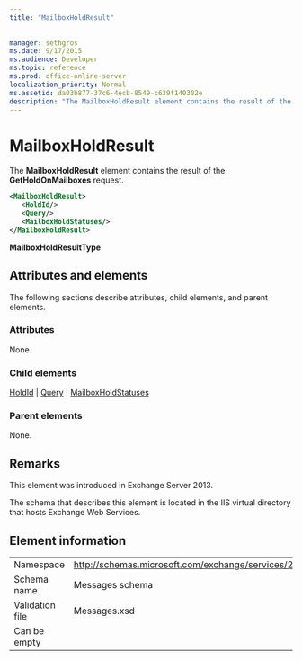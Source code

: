 ```yaml
---
title: "MailboxHoldResult"
 
 
manager: sethgros
ms.date: 9/17/2015
ms.audience: Developer
ms.topic: reference
ms.prod: office-online-server
localization_priority: Normal
ms.assetid: da03b877-37c6-4ecb-8549-c639f140302e
description: "The MailboxHoldResult element contains the result of the GetHoldOnMailboxes request."
---
```


# MailboxHoldResult

The **MailboxHoldResult** element contains the result of the **GetHoldOnMailboxes** request. 
  
```XML
<MailboxHoldResult>
   <HoldId/>
   <Query/>
   <MailboxHoldStatuses/>
</MailboxHoldResult>
```

 **MailboxHoldResultType**
## Attributes and elements

The following sections describe attributes, child elements, and parent elements.
  
### Attributes

None.
  
### Child elements

[HoldId](holdid.md) | [Query](query.md) | [MailboxHoldStatuses](mailboxholdstatuses.md)
  
### Parent elements

None.
  
## Remarks

This element was introduced in Exchange Server 2013.
  
The schema that describes this element is located in the IIS virtual directory that hosts Exchange Web Services.
  
## Element information

|||
|:-----|:-----|
|Namespace  <br/> |http://schemas.microsoft.com/exchange/services/2006/messages  <br/> |
|Schema name  <br/> |Messages schema  <br/> |
|Validation file  <br/> |Messages.xsd  <br/> |
|Can be empty  <br/> ||
   

